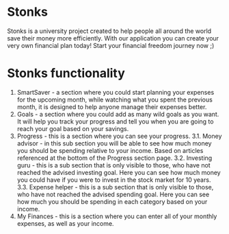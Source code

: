 # Stonks
Stonks is a university project created to help people all around the world save their money more efficiently.
With our application you can create your very own financial plan today!
Start your financial freedom journey now ;)

# Stonks functionality
  1. SmartSaver - a section where you could start planning your expenses for the upcoming month, while watching what you spent the previous month, it is designed to help anyone manage their expenses better.
  2. Goals - a section where you could add as many wild goals as you want. It will help you track your progress and tell you when you are going to reach your goal based on your savings.
  3. Progress - this is a section where you can see your progress.
    3.1. Money advisor - in this sub section you will be able to see how much money you should be spending relative to your income. Based on articles referenced at the bottom of the Progress section page.
    3.2. Investing guru - this is a sub section that is only visible to those, who have not reached the advised investing goal. Here you can see how much money you could have if you were to invest in the stock market for 10 years.
    3.3. Expense helper - this is a sub section that is only visible to those, who have not reached the advised spending goal. Here you can see how much you should be spending in each category based on your income.
  4. My Finances - this is a section where you can enter all of your monthly expenses, as well as your income.
